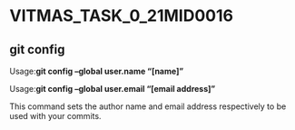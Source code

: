 # VITMAS_TASK_0_21MID0016
## git config
Usage:**git config –global user.name “[name]”** 

Usage:**git config –global user.email “[email address]”** 

This command sets the author name and email address respectively to be used with your commits.
